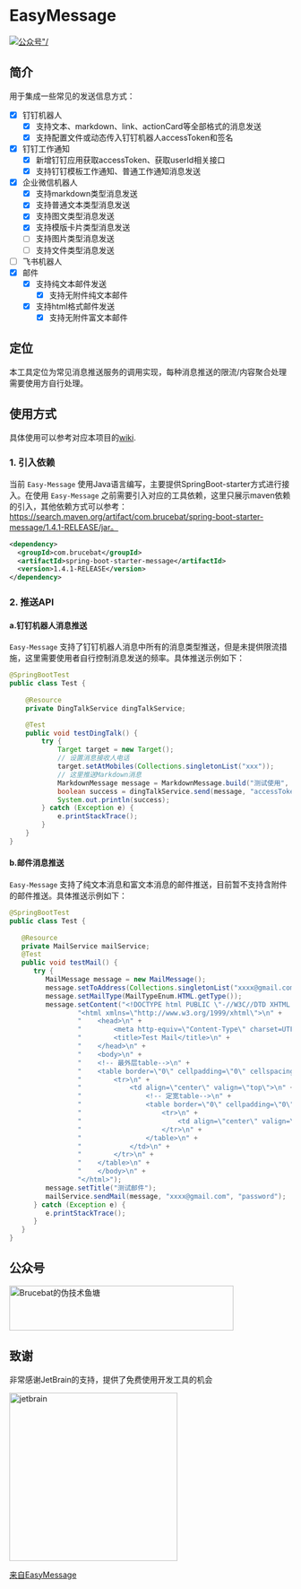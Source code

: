 # EasyMessage

<p>
    <a href="#公众号"><img src="https://img.shields.io/badge/%E5%85%AC%E4%BC%97%E5%8F%B7-Brucebat%E7%9A%84%E4%BC%AA%E6%8A%80%E6%9C%AF%E9%B1%BC%E5%A1%98-red" alt=公众号"/></a>
</p>

## 简介
用于集成一些常见的发送信息方式：
- [x] 钉钉机器人
    - [x] 支持文本、markdown、link、actionCard等全部格式的消息发送
    - [x] 支持配置文件或动态传入钉钉机器人accessToken和签名
- [x] 钉钉工作通知
  - [x] 新增钉钉应用获取accessToken、获取userId相关接口
  - [x] 支持钉钉模板工作通知、普通工作通知消息发送
- [x] 企业微信机器人
  - [x] 支持markdown类型消息发送
  - [x] 支持普通文本类型消息发送
  - [x] 支持图文类型消息发送
  - [x] 支持模版卡片类型消息发送
  - [ ] 支持图片类型消息发送
  - [ ] 支持文件类型消息发送
- [ ] 飞书机器人
- [x] 邮件
  - [x] 支持纯文本邮件发送
    - [x] 支持无附件纯文本邮件
  - [x] 支持html格式邮件发送
    - [x] 支持无附件富文本邮件

## 定位
本工具定位为常见消息推送服务的调用实现，每种消息推送的限流/内容聚合处理需要使用方自行处理。

## 使用方式
具体使用可以参考对应本项目的[wiki](https://github.com/brucebat/EasyMessage/wiki).
### 1. 引入依赖
当前 `Easy-Message` 使用Java语言编写，主要提供SpringBoot-starter方式进行接入。在使用 `Easy-Message` 之前需要引入对应的工具依赖，这里只展示maven依赖的引入，其他依赖方式可以参考：https://search.maven.org/artifact/com.brucebat/spring-boot-starter-message/1.4.1-RELEASE/jar。
```xml
<dependency>
  <groupId>com.brucebat</groupId>
  <artifactId>spring-boot-starter-message</artifactId>
  <version>1.4.1-RELEASE</version>
</dependency>
```

### 2. 推送API
#### a.钉钉机器人消息推送
`Easy-Message` 支持了钉钉机器人消息中所有的消息类型推送，但是未提供限流措施，这里需要使用者自行控制消息发送的频率。具体推送示例如下：
```java
@SpringBootTest
public class Test {
    
    @Resource
    private DingTalkService dingTalkService;

    @Test
    public void testDingTalk() {
        try {
            Target target = new Target();
            // 设置消息接收人电话
            target.setAtMobiles(Collections.singletonList("xxx"));
            // 这里推送Markdown消息
            MarkdownMessage message = MarkdownMessage.build("测试使用", "> This is a test.", target);
            boolean success = dingTalkService.send(message, "accessToken", true, "encryptKey");
            System.out.println(success);
        } catch (Exception e) {
            e.printStackTrace();
        }
    }
}
```   

#### b.邮件消息推送
`Easy-Message` 支持了纯文本消息和富文本消息的邮件推送，目前暂不支持含附件的邮件推送。具体推送示例如下：

```java
@SpringBootTest
public class Test {
    
   @Resource
   private MailService mailService;
   @Test
   public void testMail() {
      try {
         MailMessage message = new MailMessage();
         message.setToAddress(Collections.singletonList("xxxx@gmail.com"));
         message.setMailType(MailTypeEnum.HTML.getType());
         message.setContent("<!DOCTYPE html PUBLIC \"-//W3C//DTD XHTML 1.0 Transitional//EN\" \"http://www.w3.org/TR/xhtml1/DTD/xhtml1-transitional.dtd\">\n" +
                 "<html xmlns=\"http://www.w3.org/1999/xhtml\">\n" +
                 "    <head>\n" +
                 "        <meta http-equiv=\"Content-Type\" charset=UTF-8\" />\n" +
                 "        <title>Test Mail</title>\n" +
                 "    </head>\n" +
                 "    <body>\n" +
                 "    <!-- 最外层table-->\n" +
                 "    <table border=\"0\" cellpadding=\"0\" cellspacing=\"0\" height=\"100%\" width=\"100%\" style=\"\">\n" +
                 "        <tr>\n" +
                 "            <td align=\"center\" valign=\"top\">\n" +
                 "                <!-- 定宽table-->\n" +
                 "                <table border=\"0\" cellpadding=\"0\" cellspacing=\"0\" width=\"\" style=\"\">\n" +
                 "                    <tr>\n" +
                 "                        <td align=\"center\" valign=\"\">this is a test mail</td>\n" +
                 "                    </tr>\n" +
                 "                </table>\n" +
                 "            </td>\n" +
                 "        </tr>\n" +
                 "    </table>\n" +
                 "    </body>\n" +
                 "</html>");
         message.setTitle("测试邮件");
         mailService.sendMail(message, "xxxx@gmail.com", "password");
      } catch (Exception e) {
         e.printStackTrace();
      }
   }
}

```

## 公众号
<img src="https://bruce-app.oss-cn-hangzhou.aliyuncs.com/media/img/wechat.png" width="400" height="80" alt="Brucebat的伪技术鱼塘" />

## 致谢

非常感谢JetBrain的支持，提供了免费使用开发工具的机会

<img src="https://bruce-app.oss-cn-hangzhou.aliyuncs.com/media/img/image.png" width="300" height="300"  alt="jetbrain" />

[来自EasyMessage](https://www.jetbrains.com/?from=EasyMessage)